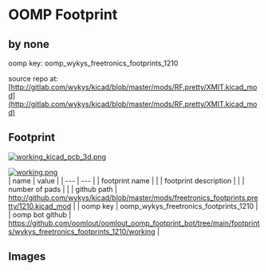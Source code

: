 # OOMP Footprint  
##   by none  
  
oomp key: oomp_wykys_freetronics_footprints_1210  
  
source repo at: [http://gitlab.com/wykys/kicad/blob/master/mods/RF.pretty/XMIT.kicad_mod](http://gitlab.com/wykys/kicad/blob/master/mods/RF.pretty/XMIT.kicad_mod)  
## Footprint  
  
[![working_kicad_pcb_3d.png](working_kicad_pcb_3d_600.png)](working_kicad_pcb_3d.png)  
  
[![working.png](working_600.png)](working.png)  
| name | value | 
| --- | --- | 
| footprint name |  | 
| footprint description |  | 
| number of pads |  | 
| github path | http://github.com/wykys/kicad/blob/master/mods/freetronics_footprints.pretty/1210.kicad_mod | 
| oomp key | oomp_wykys_freetronics_footprints_1210 | 
| oomp bot github | https://github.com/oomlout/oomlout_oomp_footprint_bot/tree/main/footprints/wykys_freetronics_footprints_1210/working | 
## Images  
